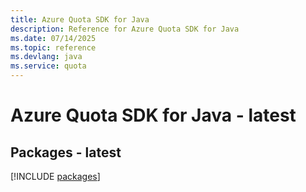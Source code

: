 ```yaml
---
title: Azure Quota SDK for Java
description: Reference for Azure Quota SDK for Java
ms.date: 07/14/2025
ms.topic: reference
ms.devlang: java
ms.service: quota
---
```

# Azure Quota SDK for Java - latest
## Packages - latest
[!INCLUDE [packages](quota-index.md)]